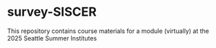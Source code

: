 # survey-SISCER

This repository contains course materials for a module (virtually) at the 2025 Seattle Summer Institutes
